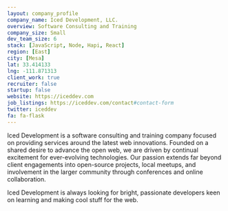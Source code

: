 ```yaml
---
layout: company_profile
company_name: Iced Development, LLC.
overview: Software Consulting and Training
company_size: Small
dev_team_size: 6
stack: [JavaScript, Node, Hapi, React]
region: [East]
city: [Mesa]
lat: 33.414133
lng: -111.871313
client_work: true
recruiter: false
startup: false
website: https://iceddev.com
job_listings: https://iceddev.com/contact#contact-form
twitter: iceddev
fa: fa-flask
---
```

Iced Development is a software consulting and training company focused on providing services around the latest web innovations. Founded on a shared desire to advance the open web, we are driven by continual excitement for ever-evolving technologies. Our passion extends far beyond client engagements into open-source projects, local meetups, and involvement in the larger community through conferences and online collaboration.  
  
Iced Development is always looking for bright, passionate developers keen on learning and making cool stuff for the web.
